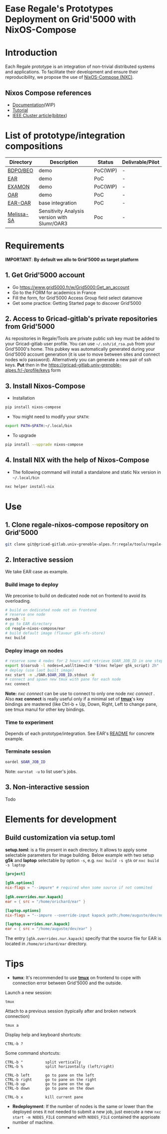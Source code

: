 
Ease Regale's Prototypes Deployment on Grid'5000 with NixOS-Compose
===================================================================

# Introduction
Each Regale prototype is an integration of non-trivial distributed systems and applications.
To facilitate their development and ensure their reproducibility, we propose the use of
[NixOS-Compose (NXC)](https://gitlab.inria.fr/nixos-compose/nixos-compose).

## Nixos Compose references
- [Documentation](https://nixos-compose.gitlabpages.inria.fr/nixos-compose/)(WIP)
- [Tutorial](https://nixos-compose.gitlabpages.inria.fr/tuto-nxc/)
- [IEEE Cluster article](https://hal.archives-ouvertes.fr/hal-03723771)([bibtex](https://hal.archives-ouvertes.fr/hal-03723771v1/bibtex))

# List of prototype/integration compositions
| Directory                    | Description      | Status   | Delivrable/Pilot |
|------------------------------|------------------|----------|------------------|
| [BDPO/BEO](bdpo/README.md)   | demo             | PoC(WIP) | -                |
| [EAR](ear/README.md)         | demo             | PoC      | -                |
| [EXAMON](examon/README.md)   | demo             | PoC(WIP) | -                |
| [OAR](oar/README.md)         | demo             | PoC      | -                |
| [EAR-OAR](ear-oar/README.md) | base integration | PoC      | -                |
| [Melissa-SA](https://gitlab.inria.fr/nixos-compose/melissa) | Sensitivity Analysis version with Slumr/OAR3 | Poc      | -                | 

# Requirements

**IMPORTANT**: **By default we allo to Grid'5000 as target platform**

## 1. Get Grid'5000 account
 - Go https://www.grid5000.fr/w/Grid5000:Get_an_account
 - Go to the FORM for academics in France
 - Fill the form, for Grid’5000 Access Group field select datamove
 - Get some practice: 
   Getting Started page to discover Grid’5000
## 2. Access to Gricad-gitlab's private repositories from Grid'5000
As repositories in Regale/Tools are private public ssh key must be added to your Gricad-gitlab user profile.
You can use `~/.ssh/id_rsa.pub` from your Grid'5000's home. This pubkey was automatically generated during your Grid'5000 account generation (it is use to move between sites and connect nodes w/o password).
Alternatively you can generate a new pair of ssh keys. **Put** then in the https://gricad-gitlab.univ-grenoble-alpes.fr/-/profile/keys form
## 3. Install Nixos-Compose
 - Installation
 ```bash
 pip install nixos-compose
 ```
 - You might need to modify your `$PATH`:
 ```bash
 export PATH=$PATH:~/.local/bin
  ```
 - To upgrade
 ```bash
 pip install --upprade nixos-compose
 ```
 ## 4. Install NIX with the help of Nixos-Compose
 - The following command will install a standalone and static Nix version in `~/.local/bin`
 ```bash
 nxc helper install-nix
 ```
# Use
## 1. Clone regale-nixos-compose repository on Grid'5000

```bash
git clone git@gricad-gitlab.univ-grenoble-alpes.fr:regale/tools/regale-nixos-compose.git
```
## 2. Interactive session
We take EAR case as example.

### Build image to deploy
We preconise to build on dedicated node not on frontend to avoid its overloading. 
```bash
# build on dedicated node not on frontend 
# reserve one node
oarsub -I
# go to EAR directory
cd reagle-nixos-compose/ear
# build default image (flavour g5k-nfs-store)
nxc build
```

### Deploy image on nodes

```bash
# reserve some 4 nodes for 2 hours and retrieve $OAR_JOB_ID in one step
export $(oarsub -l nodes=4,walltime=2:0 "$(nxc helper g5k_script) 2h" | grep OAR_JOB_ID)
# deploy (use last built image)
nxc start -m ./OAR.$OAR_JOB_ID.stdout -W
# connect and spawn new tmux with pane for each node
nxc connect
```
**Note:** *nxc connect* can be use to connect to only one node *nxc connect <node>*. Also **nxc connect** is really useful only if a minimal set of **[tmux](https://github.com/tmux/tmux/wiki/Getting-Started)**'s key bindings are mastered (like Ctrl-b + Up, Down, Right, Left to change pane, see tmux manul for other key bindings.

### Time to experiment
Depends of each prototype/integration.
See EAR's [README](ear/README.md) for concrete example.

### Terminate session
```bash
oardel $OAR_JOB_ID
```
Note: `oarstat -u` to list user's jobs.

## 3. Non-interactive session
Todo

# Elements for development

## Build customization via setup.toml

**setup.toml**: is a file present in each directory. It allows to apply some selectable parameters for image building.
Below example with two setup **g5k** and **laptop** selectable by option `-s`, e.g. `nxc build -s g5k` or `nxc build -s laptop` 

```toml
[project]
    
[g5k.options]
nix-flags = "--impure" # required when some source if not commited   
          
[g5k.overrides.nur.kapack]
ear = { src = "/home/orichard/ear" }

[laptop.options]
nix-flags = "--impure --override-input kapack path:/home/auguste/dev/nur-kapack/regale"

[laptop.overrides.nur.kapack]
ear = { src = "/home/auguste/dev/ear" }
```
The entry `[g5k.overrides.nur.kapack]` specify that the source file for EAR is located in `/home/orichard/ear` directory.


# Tips

- **tumx**: It's recommended to use **[tmux](https://github.com/tmux/tmux/wiki/Getting-Started)** on frontend to cope with connection error between Grid'5000 and the outside.

Launch a new session:

    tmux

Attach to a previous session (typically after and broken network connection)
    
    tmux a

Display help and keyboard shortcuts:

    CTRL-b ?

Some command shortcuts:

    CTRL-b "          split vertically 
    CTRL-b %          split horizontally (left/right)

    CTRL-b left       go to pane on the left
    CTRL-b right      go to pane on the right 
    CTRL-b up         go to pane on the up 
    CTRL-b down       go to pane on the down 

    CTRL-b x          kill current pane


- **Redeployment**: If the number of nodes is the same or lower than the deployed ones it not needed to submit a new job, just execute a new `nxc start -m NODES_FILE` command with `NODES_FILE` contained the apprioate number of machine.
- 


